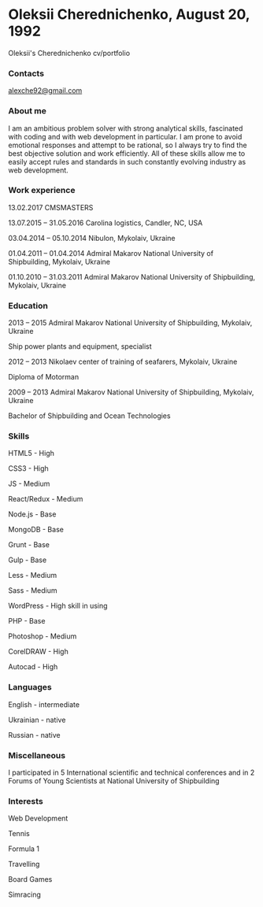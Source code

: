 # Oleksii Cherednichenko, August 20, 1992
Oleksii's Cherednichenko cv/portfolio

### Contacts
alexche92@gmail.com

### About me
I am an ambitious problem solver with strong analytical skills, fascinated with coding and with web development in particular. I am prone to avoid emotional responses and attempt to be rational, so I always try to find the best objective solution and work efficiently. All of these skills allow me to easily accept rules and standards in such constantly evolving industry as web development.

### Work experience
13.02.2017 CMSMASTERS

13.07.2015 – 31.05.2016 Carolina logistics, Candler, NC, USA

03.04.2014 – 05.10.2014 Nibulon, Mykolaiv, Ukraine

01.04.2011 – 01.04.2014 Admiral Makarov National University of Shipbuilding, Mykolaiv, Ukraine

01.10.2010 – 31.03.2011 Admiral Makarov National University of Shipbuilding, Mykolaiv, Ukraine


### Education
2013 – 2015 Admiral Makarov National University of Shipbuilding, Mykolaiv, Ukraine

Ship power plants and equipment, specialist


2012 – 2013 Nikolaev center of training of seafarers, Mykolaiv, Ukraine

Diploma of Motorman


2009 – 2013 Admiral Makarov National University of Shipbuilding, Mykolaiv, Ukraine

Bachelor of Shipbuilding and Ocean Technologies

### Skills
HTML5 - High

CSS3 - High

JS - Medium

React/Redux - Medium

Node.js - Base

MongoDB - Base

Grunt - Base

Gulp - Base

Less - Medium

Sass - Medium

WordPress - High skill in using

PHP - Base

Photoshop - Medium

CorelDRAW - High

Autocad - High

### Languages
English - intermediate

Ukrainian - native

Russian - native


### Miscellaneous
I participated in 5 International scientific and technical conferences and in 2 Forums of Young Scientists at National University of Shipbuilding

### Interests
Web Development

Tennis

Formula 1

Travelling

Board Games

Simracing